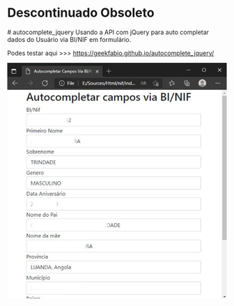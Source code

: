<h1> Descontinuado Obsoleto </h1>
# autocomplete_jquery
Usando a API com jQuery para auto completar dados do Usuário via BI/NIF em formulário.  

Podes testar aqui >>> https://geekfabio.github.io/autocomplete_jquery/

![Alt text](/snap.jpg?raw=true "Preview")
